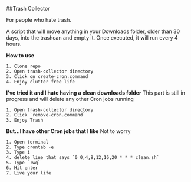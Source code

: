##Trash Collector

For people who hate trash.

A script that will move anything in your Downloads folder, older than 30 days, into the trashcan and empty it. Once executed, it will run every 4 hours.

**How to use**
```
1. Clone repo
2. Open trash-collector directory
3. Click on create-cron.command
4. Enjoy clutter free life
```



**I've tried it and I hate having a clean downloads folder**
This part is still in progress and will delete any other Cron jobs running
```
1. Open trash-collector directory
2. Click `remove-cron.command`
3. Enjoy Trash
```

**But...I have other Cron jobs that I like**
Not to worry
```
1. Open terminal
2. Type crontab -e
3. Type i
4. delete line that says `0 0,4,8,12,16,20 * * * clean.sh`
5. Type `:wq`
6. Hit enter
7. Live your life
